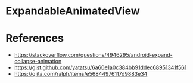 # ExpandableAnimatedView

# References

* https://stackoverflow.com/questions/4946295/android-expand-collapse-animation
* https://gist.github.com/yatatsu/6a60e1a0c384bb91ddec68951341f561
* https://qiita.com/ralph/items/e56844976117d9883e34